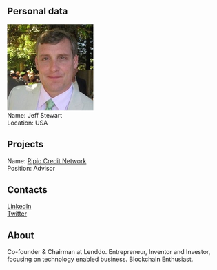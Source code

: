 ## Personal data
![jeff stewart photo](photo/jeff_stewart.jpg)  
Name:   Jeff Stewart  
Location: USA   
## Projects 
Name: [Ripio Credit Network](../projects/ripio_credit_network.md)  
Position: Advisor   
## Contacts
[LinkedIn](https://www.linkedin.com/in/stewartjeffrey/)    
[Twitter](https://twitter.com/urgentspeed)  
## About
Co-founder & Chairman at Lenddo. Entrepreneur, Inventor and Investor, focusing on technology enabled business. Blockchain Enthusiast.
